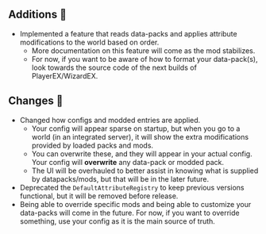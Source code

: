 ## Additions 🍎
- Implemented a feature that reads data-packs and applies attribute modifications to the world based on order.
  - More documentation on this feature will come as the mod stabilizes.
  - For now, if you want to be aware of how to format your data-pack(s), look towards the source code of the next builds of PlayerEX/WizardEX.

## Changes 🌽
- Changed how configs and modded entries are applied.
  - Your config will appear sparse on startup, but when you go to a world (in an integrated server), it will show the extra modifications provided by loaded packs and mods.
  - You can overwrite these, and they will appear in your actual config. Your config will **overwrite** any data-pack or modded pack.
  - The UI will be overhauled to better assist in knowing what is supplied by datapacks/mods, but that will be in the later future.
- Deprecated the `DefaultAttributeRegistry` to keep previous versions functional, but it will be removed before release.
- Being able to override specific mods and being able to customize your data-packs will come in the future. For now, if you want to override something, use your config as it is the main source of truth.
